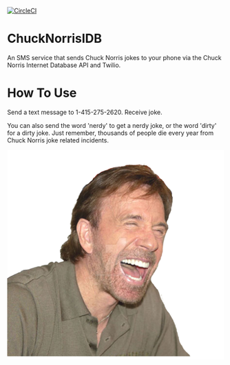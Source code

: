 [![CircleCI](https://circleci.com/gh/justincadburywong/chucknorrisidb.svg?style=svg&circle-token=05adecf9e64d82c61e14d0ce95feadf97ffd64b5)](https://circleci.com/gh/justincadburywong/chucknorrisidb)

# ChuckNorrisIDB
An SMS service that sends Chuck Norris jokes to your phone via the Chuck Norris Internet Database API and Twilio.

# How To Use
Send a text message to 1-415-275-2620.  Receive joke.

You can also send the word 'nerdy' to get a nerdy joke, or the word 'dirty' for a dirty joke.  Just remember, thousands of people die every year from Chuck Norris joke related incidents.

<img src="chuck_norris_578999_by_shinikami1-d6wjd8i.png" width="800px" alt="chuck_norris">
